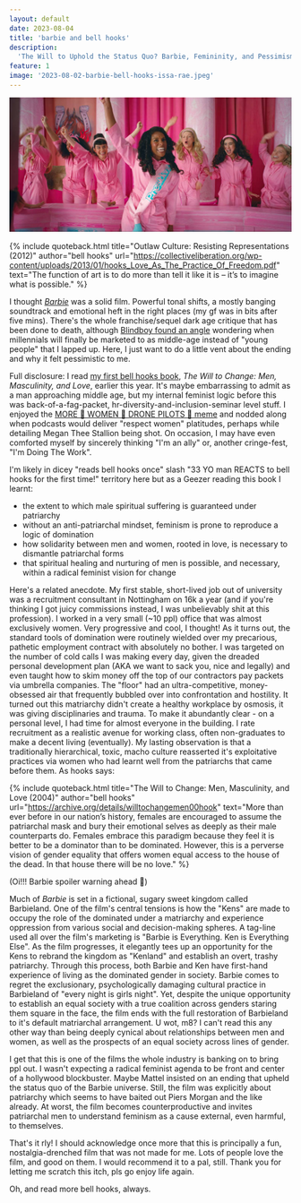 ```yaml
---
layout: default
date: 2023-08-04
title: 'barbie and bell hooks'
description:
  'The Will to Uphold the Status Quo? Barbie, Femininity, and Pessimism'
feature: 1
image: '2023-08-02-barbie-bell-hooks-issa-rae.jpeg'
---
```


![Issa Rae elected as President Barbie, flanked by Barbie representatives of the "Pinkhouse". Everyone wears pink jumpsuits and cheers.](/images/2023-08-02-barbie-bell-hooks-issa-rae.jpeg)

{% include quoteback.html title="Outlaw Culture: Resisting Representations (2012)" author="bell hooks" url="https://collectiveliberation.org/wp-content/uploads/2013/01/hooks_Love_As_The_Practice_Of_Freedom.pdf" text="The function of art is to do more than tell it like it is – it’s to imagine what is possible." %}

I thought [_Barbie_](https://letterboxd.com/film/barbie/) was a solid film. Powerful tonal shifts, a mostly banging soundtrack and emotional heft in the right places (my gf was in bits after five mins). There's the whole franchise/sequel dark age critique that has been done to death, although [Blindboy found an angle](https://play.acast.com/s/blindboy/barbie-and-mattel-as-millennial-pavlovian-conditioning) wondering when millennials will finally be marketed to as middle-age instead of "young people" that I lapped up. Here, I just want to do a little vent about the ending and why it felt pessimistic to me.

Full disclosure: I read [my first bell hooks book](https://uk.bookshop.org/p/books-the-will-to-change-men-masculinity-and-love-bell-hooks/5997673?ean=9780743456081), _The Will to Change: Men, Masculinity, and Love_, earlier this year. It's maybe embarrassing to admit as a man approaching middle age, but my internal feminist logic before this was back-of-a-fag-packet, hr-diversity-and-inclusion-seminar level stuff. I enjoyed the [MORE 👏 WOMEN 👏 DRONE PILOTS 👏 meme](https://knowyourmeme.com/photos/1353985-hire-more-women-guards) and nodded along when podcasts would deliver "respect women" platitudes, perhaps while detailing Megan Thee Stallion being shot. On occasion, I may have even comforted myself by sincerely thinking "I'm an ally" or, another cringe-fest, "I'm Doing The Work".

I'm likely in dicey "reads bell hooks once" slash "33 YO man REACTS to bell hooks for the first time!" territory here but as a Geezer reading this book I learnt:

- the extent to which male spiritual suffering is guaranteed under patriarchy
- without an anti-patriarchal mindset, feminism is prone to reproduce a logic of
  domination
- how solidarity between men and women, rooted in love, is necessary to
  dismantle patriarchal forms
- that spiritual healing and nurturing of men is possible, and necessary, within
  a radical feminist vision for change

Here's a related anecdote. My first stable, short-lived job out of university was a recruitment consultant in Nottingham on 16k a year (and if you're thinking I got juicy commissions instead, I was unbelievably shit at this profession). I worked in a very small (~10 ppl) office that was almost exclusively women. Very progressive and cool, I thought! As it turns out, the standard tools of domination were routinely wielded over my precarious, pathetic employment contract with absolutely no bother. I was targeted on the number of cold calls I was making every day, given the dreaded personal development plan (AKA we want to sack you, nice and legally) and even taught how to skim money off the top of our contractors pay packets via umbrella companies. The "floor" had an ultra-competitive, money-obsessed air that frequently bubbled over into confrontation and hostility. It turned out this matriarchy didn't create a healthy workplace by osmosis, it was giving disciplinaries and trauma. To make it abundantly clear - on a personal level, I had time for almost everyone in the building. I rate recruitment as a realistic avenue for working class, often non-graduates to make a decent living (eventually). My lasting observation is that a traditionally hierarchical, toxic, macho culture reasserted it's exploitative practices via women who had learnt well from the patriarchs that came before them. As hooks says:

{% include quoteback.html title="The Will to Change: Men, Masculinity, and Love (2004)" author="bell hooks" url="https://archive.org/details/willtochangemen00hook" text="More than ever before in our nation’s history, females are encouraged to assume the patriarchal mask and bury their emotional selves as deeply as their male counterparts do. Females embrace this paradigm because they feel it is better to be a dominator than to be dominated. However, this is a perverse vision of gender equality that offers women equal access to the house of the dead. In that house there will be no love." %}

(Oi!!! Barbie spoiler warning ahead 📢)

Much of _Barbie_ is set in a fictional, sugary sweet kingdom called Barbieland. One of the film's central tensions is how the "Kens" are made to occupy the role of the dominated under a matriarchy and experience oppression from various social and decision-making spheres. A tag-line used all over the film's marketing is "Barbie is Everything. Ken is Everything Else". As the film progresses, it elegantly tees up an opportunity for the Kens to rebrand the kingdom as "Kenland" and establish an overt, trashy patriarchy. Through this process, both Barbie and Ken have first-hand experience of living as the dominated gender in society. Barbie comes to regret the exclusionary, psychologically damaging cultural practice in Barbieland of "every night is girls night". Yet, despite the unique opportunity to establish an equal society with a true coalition across genders staring them square in the face, the film ends with the full restoration of Barbieland to it's default matriarchal arrangement. U wot, m8? I can't read this any other way than being deeply cynical about relationships between men and women, as well as the prospects of an equal society across lines of gender.

I get that this is one of the films the whole industry is banking on to bring ppl out. I wasn't expecting a radical feminist agenda to be front and center of a hollywood blockbuster. Maybe Mattel insisted on an ending that upheld the status quo of the Barbie universe. Still, the film was explicitly about patriarchy which seems to have baited out Piers Morgan and the like already. At worst, the film becomes counterproductive and invites patriarchal men to understand feminism as a cause external, even harmful, to themselves.

That's it rly! I should acknowledge once more that this is principally a fun, nostalgia-drenched film that was not made for me. Lots of people love the film, and good on them. I would recommend it to a pal, still. Thank you for letting me scratch this itch, pls go enjoy life again.

Oh, and read more bell hooks, always.
